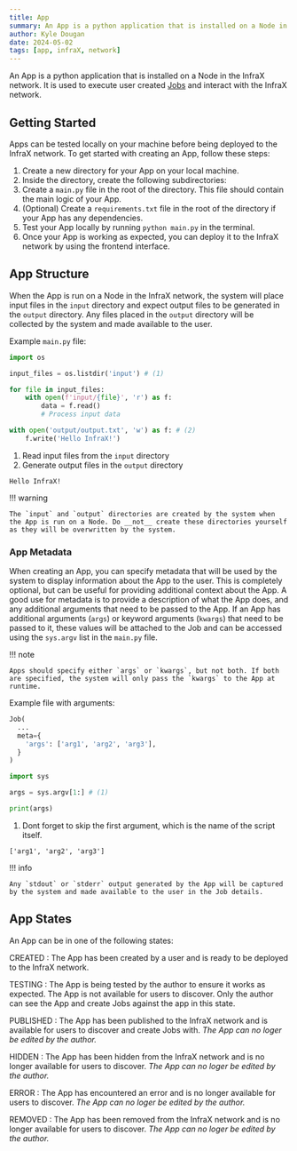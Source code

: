 ```yaml
---
title: App
summary: An App is a python application that is installed on a Node in the InfraX network. It is used to execute user created Jobs and interact with the InfraX network.
author: Kyle Dougan
date: 2024-05-02
tags: [app, infraX, network]
---
```


An App is a python application that is installed on a Node in the InfraX network. It is used to execute user created [Jobs](job.md) and interact with the InfraX network.

## Getting Started

Apps can be tested locally on your machine before being deployed to the InfraX network. To get started with creating an App, follow these steps:

1. Create a new directory for your App on your local machine.
2. Inside the directory, create the following subdirectories:
3. Create a `main.py` file in the root of the directory. This file should contain the main logic of your App.
4. (Optional) Create a `requirements.txt` file in the root of the directory if your App has any dependencies.
5. Test your App locally by running `python main.py` in the terminal.
6. Once your App is working as expected, you can deploy it to the InfraX network by using the frontend interface.

## App Structure

When the App is run on a Node in the InfraX network, the system will place input files in the `input` directory and expect output files to be generated in the `output` directory. Any files placed in the `output` directory will be collected by the system and made available to the user.

Example `main.py` file:

```python title="main.py" linenums="1"
import os

input_files = os.listdir('input') # (1)

for file in input_files:
    with open(f'input/{file}', 'r') as f:
        data = f.read()
        # Process input data

with open('output/output.txt', 'w') as f: # (2)
    f.write('Hello InfraX!')
```

1. Read input files from the `input` directory
2. Generate output files in the `output` directory

```plaintext title="output.txt"
Hello InfraX!
```

!!! warning

    The `input` and `output` directories are created by the system when the App is run on a Node. Do __not__ create these directories yourself as they will be overwritten by the system.

### App Metadata

When creating an App, you can specify metadata that will be used by the system to display information about the App to the user. This is completely optional, but can be useful for providing additional context about the App. A good use for metadata is to provide a description of what the App does, and any additional arguments that need to be passed to the App. If an App has additional arguments (`args`) or keyword arguments (`kwargs`) that need to be passed to it, these values will be attached to the Job and can be accessed using the `sys.argv` list in the `main.py` file.

!!! note

    Apps should specify either `args` or `kwargs`, but not both. If both are specified, the system will only pass the `kwargs` to the App at runtime.

Example file with arguments:

```python title="Job"
Job(
  ...
  meta={
    'args': ['arg1', 'arg2', 'arg3'],
  }
)
```

```python title="main.py" linenums="1"
import sys

args = sys.argv[1:] # (1)

print(args)
```

1. Dont forget to skip the first argument, which is the name of the script itself.

```plaintext title="output"
['arg1', 'arg2', 'arg3']
```

!!! info

    Any `stdout` or `stderr` output generated by the App will be captured by the system and made available to the user in the Job details.

## App States

An App can be in one of the following states:

CREATED
: The App has been created by a user and is ready to be deployed to the InfraX network.

TESTING
: The App is being tested by the author to ensure it works as expected. The App is not available for users to discover. Only the author can see the App and create Jobs against the app in this state.

PUBLISHED
: The App has been published to the InfraX network and is available for users to discover and create Jobs with. _The App can no loger be edited by the author._

HIDDEN
: The App has been hidden from the InfraX network and is no longer available for users to discover. _The App can no loger be edited by the author._

ERROR
: The App has encountered an error and is no longer available for users to discover. _The App can no loger be edited by the author._

REMOVED
: The App has been removed from the InfraX network and is no longer available for users to discover. _The App can no loger be edited by the author._
